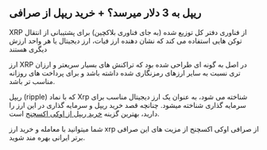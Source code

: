 

## ریپل به 3 دلار میرسد؟ + خرید ریپل از صرافی

  

XRP از فناوری دفتر کل توزیع شده (به جای فناوری بلاکچین) برای پشتیبانی از انتقال توکن هایی استفاده می کند که نشان دهنده ارز فیات، ارز دیجیتال یا هر واحد ارزش دیگری هستند
  
ارز XRP در اصل به گونه ای طراحی شده بود که تراکنش های بسیار سریعتر و ارزان تری نسبت به سایر ارزهای رمزنگاری شده داشته باشد و برای پرداخت های روزانه مناسب تر باشد.

ریپل (ripple) که با نماد Xrp شناخته می شود، به عنوان یک ارز دیجیتال مناسب برای سرمایه گذاری شناخته میشود. چنانچه قصد خرید ریپل و سرمایه گذاری در این ارز را دارید، بهترین گزینه [خرید ریپل از اوکی اکسچنج](https://ok-ex.io/buy-and-sell/XRP/) است.

شما میتوانید با معامله و خرید ارز xrp از صرافی اوکی اکسچنج از مزیت های این صرافی برتر ایرانی بهره مند شوید.
